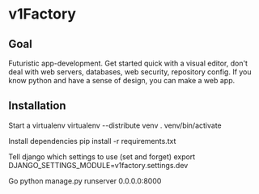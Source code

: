 v1Factory
=========

Goal
----

Futuristic app-development. Get started quick with a visual editor,
don't deal with web servers, databases, web security, repository config.
If you know python and have a sense of design, you can make a web app.

Installation
------------

Start a virtualenv
    virtualenv --distribute venv
    . venv/bin/activate

Install dependencies
    pip install -r requirements.txt

Tell django which settings to use (set and forget)
    export DJANGO_SETTINGS_MODULE=v1factory.settings.dev

Go
    python manage.py runserver 0.0.0.0:8000
